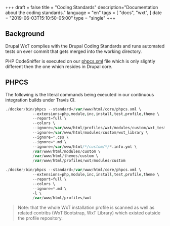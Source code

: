 +++
draft = false
title = "Coding Standards"
description="Documentation about the coding standards."
language = "en"
tags = [
    "docs",
    "wxt",
]
date = "2019-06-03T15:10:50-05:00"
type = "single"
+++

## Background

Drupal WxT complies with the Drupal Coding Standards and runs automated tests on ever commit that gets merged into the working directory.

PHP CodeSniffer is executed on our [phpcs.xml][phpcs] file which is only slightly different then the one which resides in Drupal core.

## PHPCS

The following is the literal commands being executed in our continuous integration builds under Travis CI.

```php
./docker/bin/phpcs --standard=/var/www/html/core/phpcs.xml \
            --extensions=php,module,inc,install,test,profile,theme \
            --report=full \
            --colors \
            --ignore=/var/www/html/profiles/wxt/modules/custom/wxt_test \
            --ignore=/var/www/html/modules/custom/wxt_library \
            --ignore=*.css \
            --ignore=*.md \
            --ignore=/var/www/html/*/custom/*/*.info.yml \
            /var/www/html/modules/custom \
            /var/www/html/themes/custom \
            /var/www/html/profiles/wxt/modules/custom

./docker/bin/phpcs --standard=/var/www/html/core/phpcs.xml \
            --extensions=php,module,inc,install,test,profile,theme \
            --report=full \
            --colors \
            --ignore=*.md \
            -l \
            /var/www/html/profiles/wxt
```

> Note: that the whole WxT installation profile is scanned as well as related contribs (WxT Bootstrap, WxT Library) which existed outside the profile repository.

[phpcs]:        https://github.com/drupalwxt/site-wxt/blob/8.x/docker/conf/phpcs.xml
